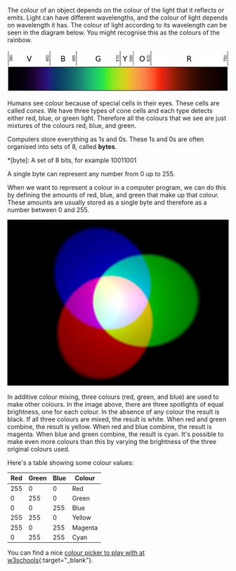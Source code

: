 The colour of an object depends on the colour of the light that it reflects or emits. Light can have different wavelengths, and the colour of light depends on wavelength it has. The colour of light according to its wavelength can be seen in the diagram below. You might recognise this as the colours of the rainbow.

![Visible spectrum](images/linear-visible-spectrum.png)

Humans see colour because of special cells in their eyes. These cells are called *cones*. We have three types of cone cells and each type detects either red, blue, or green light. Therefore all the colours that we see are just mixtures of the colours red, blue, and green.

Computers store everything as 1s and 0s. These 1s and 0s are often organised into sets of 8, called **bytes**.

*[byte]: A set of 8 bits, for example 10011001

A single byte can represent any number from 0 up to 255.

When we want to represent a colour in a computer program, we can do this by defining the amounts of red, blue, and green that make up that colour. These amounts are usually stored as a single byte and therefore as a number between 0 and 255.

![Additive colour mixing](images/additive-colour-mixing.png)

In additive colour mixing, three colours (red, green, and blue) are used to make other colours. In the image above, there are three spotlights of equal brightness, one for each colour. In the absence of any colour the result is black. If all three colours are mixed, the result is white. When red and green combine, the result is yellow. When red and blue combine, the result is magenta. When blue and green combine, the result is cyan. It's possible to make even more colours than this by varying the brightness of the three original colours used.


Here's a table showing some colour values:

| Red | Green | Blue | Colour    |
|-----|-------|------|-----------|
| 255 |     0 |    0 | Red       |
|   0 |   255 |    0 | Green     |
|   0 |     0 |  255 | Blue      |
| 255 |   255 |    0 | Yellow    |
| 255 |    0 |  255 | Magenta  |
| 0 |   255 |   255 | Cyan |

You can find a nice [colour picker to play with at w3schools](https://www.w3schools.com/colors/colors_rgb.asp){:target="_blank"}.
